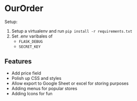 # OurOrder
Setup:
1. Setup a virtualenv and run `pip install -r requirements.txt`
2. Set .env varibales of
    - `FLASK_DEBUG`
    - `SECRET_KEY`

## Features
- Add price field
- Polish up CSS and styles
- Allow export to Google Sheet or excel for storing purposes
- Adding menus for popular stores
- Adding Icons for fun